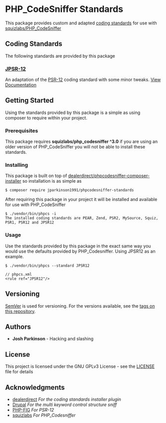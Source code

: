 # PHP_CodeSniffer Standards

This package provides custom and adapted [coding standards](#coding-standards)
for use with [squizlabs/PHP_CodeSniffer](https://github.com/squizlabs/PHP_CodeSniffer)

## Coding Standards

The following standards are provided by this package

### [JPSR-12](docs/Standards/JPSR12/JPSR12.md)

An adaptation of the [PSR-12](https://www.php-fig.org/psr/psr-12/) coding
standard with some minor tweaks. [View Documentation](docs/Standards/JPSR12/JPSR12.md)

## Getting Started

Using the standards provided by this package is a simple as using composer to
require within your project.

### Prerequisites

This package requires **squizlabs/php_codesniffer ^3.0** if you are using an
older version of PHP_CodeSniffer you will not be able to install these standards.

### Installing

This package is built on top of [dealerdirect/phpcodesniffer-composer-installer](https://github.com/Dealerdirect/phpcodesniffer-composer-installer) so installation is as simple as

```
$ composer require jparkinson1991/phpcodesniffer-standards
```

After requiring this package in your project it will be installed and available
for use with PHP_CodeSniffer

```
$ ./vendor/bin/phpcs -i
The installed coding standards are PEAR, Zend, PSR2, MySource, Squiz, PSR1, PSR12 and JPSR12
```

### Usage

Use the standards provided by this package in the exact same way you would use
the defaults provided by PHP_Codesniffer. Using JPSR12 as an example.

```
$ ./vendor/bin/phpcs --standard JPSR12
```

```
// phpcs.xml
<rule ref="JPSR12"/>
```


## Versioning

[SemVer](http://semver.org/) is used for versioning. For the versions available,
see the [tags on this repository](https://github.com/JParkinson1991/phpcodesniffer-standards/tags).

## Authors

* **Josh Parkinson** - Hacking and slashing

## License

This project is licensed under the GNU GPLv3 License - see the [LICENSE](LICENSE)
file for details

## Acknowledgments

* [dealerdirect](https://github.com/Dealerdirect) *For the coding standards installer plugin*
* [Drupal](https://www.drupal.org/) *For the multi keyword control structure sniff*
* [PHP-FIG](https://www.php-fig.org) *For PSR-12*
* [squizlabs](https://github.com/squizlabs)  *For PHP_Codesniffer*
